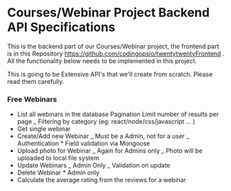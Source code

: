 # Courses/Webinar Project Backend API Specifications

This is the backend part of our Courses/Webinar project, the frontend part is in this Repository https://github.com/codingopsio/twentytwentyFrontend . All the functionality below needs to be implemented in this project.

This is going to be Extensive API's that we'll create from scratch. Please read them carefully.

### Free Webinars

- List all webinars in the database
  Pagination
  Limit number of results per page
  \_ Filtering by category (eg: react/node/css/javascript ... )
- Get single webinar
- Create/Add new Webinar
  _ Must be a Admin, not for a user
  _ Authentication \* Field validation via Mongoose
- Upload photo for Webinar
  _ Again for Admins only
  _ Photo will be uploaded to local file system
- Update Webinars
  _ Admin Only
  _ Validation on update
- Delete Webinar \* Admin only
- Calculate the average rating from the reviews for a webinar
